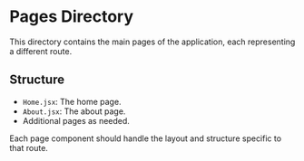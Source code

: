# Pages Directory

This directory contains the main pages of the application, each representing a different route.

## Structure

- `Home.jsx`: The home page.
- `About.jsx`: The about page.
- Additional pages as needed.

Each page component should handle the layout and structure specific to that route.
